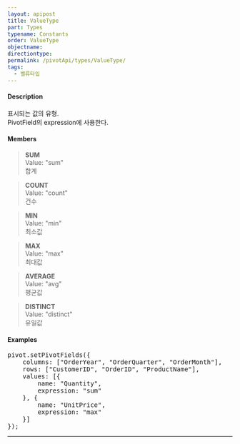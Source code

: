 ```yaml
---
layout: apipost
title: ValueType
part: Types
typename: Constants
order: ValueType
objectname: 
directiontype: 
permalink: /pivotApi/types/ValueType/
tags:
  - 밸류타입
---
```


#### Description

표시되는 값의 유형.   
PivotField의 expression에 사용한다.  

#### Members

> **SUM**    
> Value: "sum"   
> 합계    

> **COUNT**  
> Value: "count"   
> 건수    

> **MIN**  
> Value: "min"    
> 최소값    

> **MAX**  
> Value: "max"    
> 최대값    

> **AVERAGE**  
> Value: "avg"    
> 평균값    

> **DISTINCT**  
> Value: "distinct"    
> 유일값    


#### Examples   

<pre class="prettyprint">
pivot.setPivotFields({
    columns: ["OrderYear", "OrderQuarter", "OrderMonth"],
    rows: ["CustomerID", "OrderID", "ProductName"],
    values: [{
        name: "Quantity",
        expression: "sum"
    }, {
        name: "UnitPrice",
        expression: "max"
    }]
});
</pre>

---

